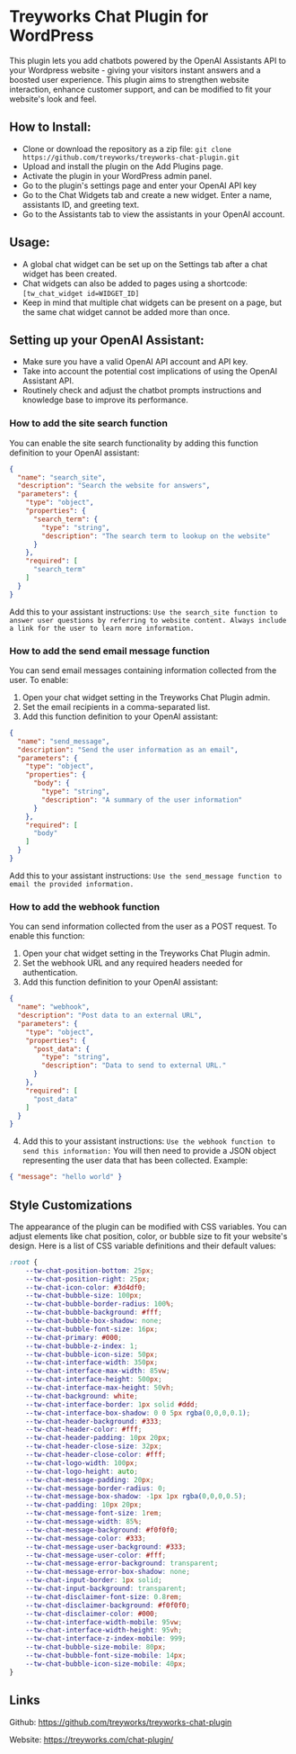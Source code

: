 # Treyworks Chat Plugin for WordPress

This plugin lets you add chatbots powered by the OpenAI Assistants API to your Wordpress website - giving your visitors instant answers and a boosted user experience. This plugin aims to strengthen website interaction, enhance customer support, and can be modified to fit your website's look and feel.

## How to Install:

* Clone or download the repository as a zip file:
`git clone https://github.com/treyworks/treyworks-chat-plugin.git`
* Upload and install the plugin on the Add Plugins page.
* Activate the plugin in your WordPress admin panel.
* Go to the plugin's settings page and enter your OpenAI API key
* Go to the Chat Widgets tab and create a new widget. Enter a name, assistants ID, and greeting text.
* Go to the Assistants tab to view the assistants in your OpenAI account.

## Usage:

* A global chat widget can be set up on the Settings tab after a chat widget has been created.
* Chat widgets can also be added to pages using a shortcode: `[tw_chat_widget id=WIDGET_ID]`
* Keep in mind that multiple chat widgets can be present on a page, but the same chat widget cannot be added more than once.

## Setting up your OpenAI Assistant:

* Make sure you have a valid OpenAI API account and API key.
* Take into account the potential cost implications of using the OpenAI Assistant API.
* Routinely check and adjust the chatbot prompts instructions and knowledge base to improve its performance.

### How to add the site search function

You can enable the site search functionality by adding this function definition to your OpenAI assistant:

```json
{
  "name": "search_site",
  "description": "Search the website for answers",
  "parameters": {
    "type": "object",
    "properties": {
      "search_term": {
        "type": "string",
        "description": "The search term to lookup on the website"
      }
    },
    "required": [
      "search_term"
    ]
  }
}
```

Add this to your assistant instructions:
`Use the search_site function to answer user questions by referring to website content. Always include a link for the user to learn more information.`


### How to add the send email message function

You can send email messages containing information collected from the user. To enable:
1. Open your chat widget setting in the Treyworks Chat Plugin admin.
2. Set the email recipients in a comma-separated list.
3. Add this function definition to your OpenAI assistant:
```json
{
  "name": "send_message",
  "description": "Send the user information as an email",
  "parameters": {
    "type": "object",
    "properties": {
      "body": {
        "type": "string",
        "description": "A summary of the user information"
      }
    },
    "required": [
      "body"
    ]
  }
}
```

Add this to your assistant instructions:
`Use the send_message function to email the provided information.`

### How to add the webhook function
You can send information collected from the user as a POST request. To enable this function:
1. Open your chat widget setting in the Treyworks Chat Plugin admin.
2. Set the webhook URL and any required headers needed for authentication. 
3. Add this function definition to your OpenAI assistant:
```json
{
  "name": "webhook",
  "description": "Post data to an external URL",
  "parameters": {
    "type": "object",
    "properties": {
      "post_data": {
        "type": "string",
        "description": "Data to send to external URL."
      }
    },
    "required": [
      "post_data"
    ]
  }
}
```
4. Add this to your assistant instructions:
`Use the webhook function to send this information:`
You will then need to provide a JSON object representing the user data that has been collected. Example:
```json
{ "message": "hello world" }
```

## Style Customizations

The appearance of the plugin can be modified with CSS variables. You can adjust elements like chat position, color, or bubble size to fit your website's design. Here is a list of CSS variable definitions and their default values:

```css
:root {
    --tw-chat-position-bottom: 25px;
    --tw-chat-position-right: 25px;
    --tw-chat-icon-color: #3d4df0;
    --tw-chat-bubble-size: 100px;
    --tw-chat-bubble-border-radius: 100%;
    --tw-chat-bubble-background: #fff;
    --tw-chat-bubble-box-shadow: none;
    --tw-chat-bubble-font-size: 16px;
    --tw-chat-primary: #000;
    --tw-chat-bubble-z-index: 1;
    --tw-chat-bubble-icon-size: 50px;
    --tw-chat-interface-width: 350px;
    --tw-chat-interface-max-width: 85vw;
    --tw-chat-interface-height: 500px;
    --tw-chat-interface-max-height: 50vh;
    --tw-chat-background: white;
    --tw-chat-interface-border: 1px solid #ddd;
    --tw-chat-interface-box-shadow: 0 0 5px rgba(0,0,0,0.1);
    --tw-chat-header-background: #333;
    --tw-chat-header-color: #fff;
    --tw-chat-header-padding: 10px 20px;
    --tw-chat-header-close-size: 32px;
    --tw-chat-header-close-color: #fff;
    --tw-chat-logo-width: 100px;
    --tw-chat-logo-height: auto;
    --tw-chat-message-padding: 20px;
    --tw-chat-message-border-radius: 0;
    --tw-chat-message-box-shadow: -1px 1px rgba(0,0,0,0.5);
    --tw-chat-padding: 10px 20px;
    --tw-chat-message-font-size: 1rem;
    --tw-chat-message-width: 85%;
    --tw-chat-message-background: #f0f0f0;
    --tw-chat-message-color: #333;
    --tw-chat-message-user-background: #333;
    --tw-chat-message-user-color: #fff;
    --tw-chat-message-error-background: transparent;
    --tw-chat-message-error-box-shadow: none;
    --tw-chat-input-border: 1px solid;
    --tw-chat-input-background: transparent;
    --tw-chat-disclaimer-font-size: 0.8rem;
    --tw-chat-disclaimer-background: #f0f0f0;
    --tw-chat-disclaimer-color: #000;
    --tw-chat-interface-width-mobile: 95vw;
    --tw-chat-interface-width-height: 95vh;
    --tw-chat-interface-z-index-mobile: 999;
    --tw-chat-bubble-size-mobile: 80px;
    --tw-chat-bubble-font-size-mobile: 14px;
    --tw-chat-bubble-icon-size-mobile: 40px;
}
```

## Links

Github: https://github.com/treyworks/treyworks-chat-plugin

Website: https://treyworks.com/chat-plugin/
